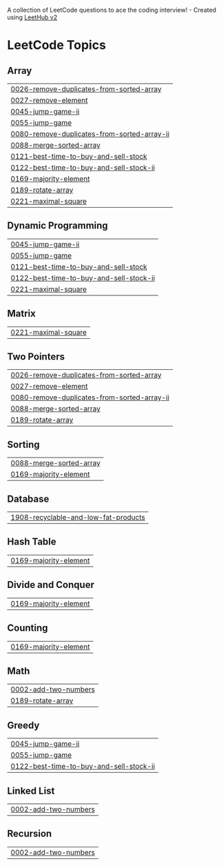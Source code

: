 A collection of LeetCode questions to ace the coding interview! - Created using [LeetHub v2](https://github.com/arunbhardwaj/LeetHub-2.0)
<!---LeetCode Topics Start-->
# LeetCode Topics
## Array
|  |
| ------- |
| [0026-remove-duplicates-from-sorted-array](https://github.com/Nitin-lohumi/leetCode/tree/master/0026-remove-duplicates-from-sorted-array) |
| [0027-remove-element](https://github.com/Nitin-lohumi/leetCode/tree/master/0027-remove-element) |
| [0045-jump-game-ii](https://github.com/Nitin-lohumi/leetCode/tree/master/0045-jump-game-ii) |
| [0055-jump-game](https://github.com/Nitin-lohumi/leetCode/tree/master/0055-jump-game) |
| [0080-remove-duplicates-from-sorted-array-ii](https://github.com/Nitin-lohumi/leetCode/tree/master/0080-remove-duplicates-from-sorted-array-ii) |
| [0088-merge-sorted-array](https://github.com/Nitin-lohumi/leetCode/tree/master/0088-merge-sorted-array) |
| [0121-best-time-to-buy-and-sell-stock](https://github.com/Nitin-lohumi/leetCode/tree/master/0121-best-time-to-buy-and-sell-stock) |
| [0122-best-time-to-buy-and-sell-stock-ii](https://github.com/Nitin-lohumi/leetCode/tree/master/0122-best-time-to-buy-and-sell-stock-ii) |
| [0169-majority-element](https://github.com/Nitin-lohumi/leetCode/tree/master/0169-majority-element) |
| [0189-rotate-array](https://github.com/Nitin-lohumi/leetCode/tree/master/0189-rotate-array) |
| [0221-maximal-square](https://github.com/Nitin-lohumi/leetCode/tree/master/0221-maximal-square) |
## Dynamic Programming
|  |
| ------- |
| [0045-jump-game-ii](https://github.com/Nitin-lohumi/leetCode/tree/master/0045-jump-game-ii) |
| [0055-jump-game](https://github.com/Nitin-lohumi/leetCode/tree/master/0055-jump-game) |
| [0121-best-time-to-buy-and-sell-stock](https://github.com/Nitin-lohumi/leetCode/tree/master/0121-best-time-to-buy-and-sell-stock) |
| [0122-best-time-to-buy-and-sell-stock-ii](https://github.com/Nitin-lohumi/leetCode/tree/master/0122-best-time-to-buy-and-sell-stock-ii) |
| [0221-maximal-square](https://github.com/Nitin-lohumi/leetCode/tree/master/0221-maximal-square) |
## Matrix
|  |
| ------- |
| [0221-maximal-square](https://github.com/Nitin-lohumi/leetCode/tree/master/0221-maximal-square) |
## Two Pointers
|  |
| ------- |
| [0026-remove-duplicates-from-sorted-array](https://github.com/Nitin-lohumi/leetCode/tree/master/0026-remove-duplicates-from-sorted-array) |
| [0027-remove-element](https://github.com/Nitin-lohumi/leetCode/tree/master/0027-remove-element) |
| [0080-remove-duplicates-from-sorted-array-ii](https://github.com/Nitin-lohumi/leetCode/tree/master/0080-remove-duplicates-from-sorted-array-ii) |
| [0088-merge-sorted-array](https://github.com/Nitin-lohumi/leetCode/tree/master/0088-merge-sorted-array) |
| [0189-rotate-array](https://github.com/Nitin-lohumi/leetCode/tree/master/0189-rotate-array) |
## Sorting
|  |
| ------- |
| [0088-merge-sorted-array](https://github.com/Nitin-lohumi/leetCode/tree/master/0088-merge-sorted-array) |
| [0169-majority-element](https://github.com/Nitin-lohumi/leetCode/tree/master/0169-majority-element) |
## Database
|  |
| ------- |
| [1908-recyclable-and-low-fat-products](https://github.com/Nitin-lohumi/leetCode/tree/master/1908-recyclable-and-low-fat-products) |
## Hash Table
|  |
| ------- |
| [0169-majority-element](https://github.com/Nitin-lohumi/leetCode/tree/master/0169-majority-element) |
## Divide and Conquer
|  |
| ------- |
| [0169-majority-element](https://github.com/Nitin-lohumi/leetCode/tree/master/0169-majority-element) |
## Counting
|  |
| ------- |
| [0169-majority-element](https://github.com/Nitin-lohumi/leetCode/tree/master/0169-majority-element) |
## Math
|  |
| ------- |
| [0002-add-two-numbers](https://github.com/Nitin-lohumi/leetCode/tree/master/0002-add-two-numbers) |
| [0189-rotate-array](https://github.com/Nitin-lohumi/leetCode/tree/master/0189-rotate-array) |
## Greedy
|  |
| ------- |
| [0045-jump-game-ii](https://github.com/Nitin-lohumi/leetCode/tree/master/0045-jump-game-ii) |
| [0055-jump-game](https://github.com/Nitin-lohumi/leetCode/tree/master/0055-jump-game) |
| [0122-best-time-to-buy-and-sell-stock-ii](https://github.com/Nitin-lohumi/leetCode/tree/master/0122-best-time-to-buy-and-sell-stock-ii) |
## Linked List
|  |
| ------- |
| [0002-add-two-numbers](https://github.com/Nitin-lohumi/leetCode/tree/master/0002-add-two-numbers) |
## Recursion
|  |
| ------- |
| [0002-add-two-numbers](https://github.com/Nitin-lohumi/leetCode/tree/master/0002-add-two-numbers) |
<!---LeetCode Topics End-->